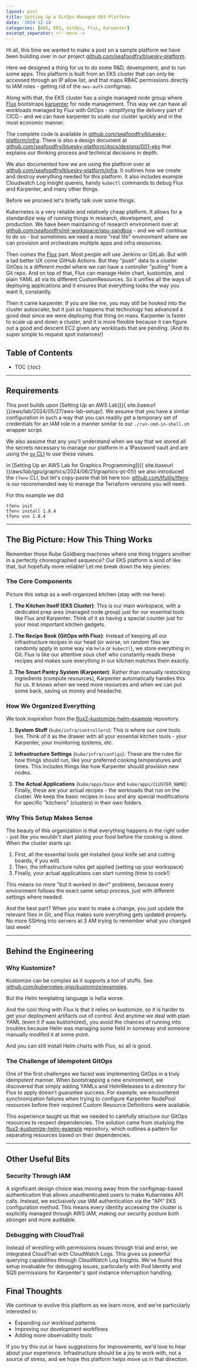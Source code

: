 ```yaml
---
layout: post
title: Setting Up a GitOps-Managed EKS Platform
date: '2024-12-14'
categories: [AWS, EKS, GitOps, Flux, Karpenter]
excerpt_separator: <!--more-->
---
```


Hi all, this time we wanted to make a post on a sample platform we have been building over in our project
[github.com/seafoodfry/bluesky-platform](https://github.com/seafoodfry/bluesky-platform).

Here we designed a thing for us to do some R&D, development, and to run some apps.
This platform is built from an EKS cluster that can only be accessed through an IP allow list,
and that maps RBAC permissions directly to IAM roles - getting rid of the `aws-auth` configmap.

Along with that, the EKS cluster has a single managed node group where [Flux](https://fluxcd.io/)
bootstraps [karpenter](https://karpenter.sh/) for node management.
This way we can have all workloads managed by Flux with GitOps - simplifying the delivery part of CICD -
and we can have karpenter to scale our cluster quickly and in the most economic manner. 

The complete code is available in
[github.com/seafoodfry/bluesky-platform/infra](https://github.com/seafoodfry/bluesky-platform/tree/main/infra).
There is also a design document at
[github.com/seafoodfry/bluesky-platform/docs/designs/001-eks](https://github.com/seafoodfry/bluesky-platform/tree/main/docs/designs/001-eks)
that explains our thinking process and technical decisions in depth.

We also documented how we are using the platform over at
[github.com/seafoodfry/bluesky-platform/infra](https://github.com/seafoodfry/bluesky-platform/tree/main/infra).
It outlines how we create and destroy everything needed for this platform.
It also includes example Cloudwatch Log Insight quereis, handy `kubectl` commands to debug Flux and Karpenter, and many other things.

<!--more-->

Before we proceed let's briefly talk over some things.

Kubernetes is a very reliable and relatively cheap platform.
It allows for a standardize way of running things in research, development, and production.
We have been maintaining of research environment over at
[github.com/seafoodfry/ml-workspace/gpu-sandbox](https://github.com/seafoodfry/ml-workspace/tree/main/gpu-sandbox) - and we will continue to do so - but sometimes we need a more "real life" environment
where we can provision and orchestrate multiple apps and infra resources.

Then comes the [Flux](https://fluxcd.io/) part.
Most people will use Jenkins or GitLab.
But with a tad better UX come GitHub Actions.
But they "push" data to a cluster.
GitOps is a different model where we can have a controller "pulling" from a Git repo.
And on top of that, Flux can manage Helm chart, kustomize, and plain YAML all via its different CustomResources.
So it unifies all the ways of deploying applications and it ensures that everything looks the way you want it, constantly.

Then it came karpenter.
If you are like me, you may still be hooked into the cluster autoscaler, but it just so happens that technology has advanced a good deal since we were deploying that thing on mass.
Karpenter is faster to scale up and down a cluster, and it is more flexible because it can figure out a good and descent EC2 given any workloads that are pending. (And its super simple to request spot instances!)


## Table of Contents
* TOC
{:toc}


---

## Requirements

This post builds upon
[Setting Up an AWS Lab]({{ site.baseurl }}/aws/lab/2024/05/27/aws-lab-setup/).
We assume that you have a similar configuration in such a way that you can readily get a temporary set of credentials for an IAM role in a manner similar to our `./run-cmd-in-shell.sh` wrapper script.

We also assume that any you'll understand when we say that we stored all the secrets necessary to manage our platform in a 1Password vault and are using the
[`op` CLI](https://developer.1password.com/docs/cli/get-started/)
to use these values.

In
[Setting Up an AWS Lab for Graphics Programming]({{ site.baseurl }}/aws/lab/gpu/graphics/2024/06/21/graphics-pt-01/)
we also introduced the `tfenv` CLI, but let's copy-paste that bit here too:
[github.com/tfutils/tfenv](https://github.com/tfutils/tfenv)
is our recommended way to manage the Terraform versions you will need.

For this example we did
```
tfenv init
tfenv install 1.8.4
tfenv use 1.8.4
```

---

## The Big Picture: How This Thing Works

Remember those Rube Goldberg machines where one thing triggers another in a perfectly choreographed sequence? Our EKS platform is kind of like that, but hopefully more reliable! Let me break down the key pieces:

### The Core Components

Picture this setup as a well-organized kitchen (stay with me here):

1. **The Kitchen Itself (EKS Cluster)**: This is our main workspace, with a dedicated prep area (managed node group) just for our essential tools like Flux and Karpenter. Think of it as having a special counter just for your most important kitchen gadgets.

2. **The Recipe Book (GitOps with Flux)**: Instead of keeping all our infrastructure recipes in our head (or worse, on random files we randomly apply in some way via `helm` or `kubectl`), we store everything in Git.
Flux is like our attentive sous chef who constantly reads these recipes and makes sure everything in our kitchen matches them exactly.

3. **The Smart Pantry System (Karpenter)**: Rather than manually restocking ingredients (compute resources), Karpenter automatically handles this for us. It knows when we need more resources and when we can put some back, saving us money and headache.


### How We Organized Everything

We took inspiration from the [flux2-kustomize-helm-example](https://github.com/fluxcd/flux2-kustomize-helm-example) repository.

1. **System Stuff** (`kube/infra/controllers`): This is where our core tools live. Think of it as the drawer with all your essential kitchen tools - your Karpenter, your monitoring systems, etc.

2. **Infrastructure Settings** (`kube/infra/configs`): These are the rules for how things should run, like your preferred cooking temperatures and times. This includes things like how Karpenter should provision new nodes.

3. **The Actual Applications** (`kube/apps/base` and `kube/apps/CLUSTER_NAME`): Finally, these are your actual recipes - the workloads that run on the cluster. We keep the basic recipes in `base` and any special modifications for specific "kitchens" (clusters) in their own folders.

### Why This Setup Makes Sense

The beauty of this organization is that everything happens in the right order - just like you wouldn't start plating your food before the cooking is done. When the cluster starts up:

1. First, all the essential tools get installed (your knife set and cutting boards, if you will)
2. Then, the infrastructure rules get applied (setting up your workspace)
3. Finally, your actual applications can start running (time to cook!)

This means no more "but it worked in dev!" problems, because every environment follows the exact same setup process, just with different settings where needed.

And the best part? When you want to make a change, you just update the relevant files in Git, and Flux makes sure everything gets updated properly. No more SSHing into servers at 3 AM trying to remember what you changed last week!



---

## Behind the Engineering

### Why Kustomize?

Kustomize can be complex as it supports a ton of stuffs.
See
[github.com/kubernetes-sigs/kustomize/examples](https://github.com/kubernetes-sigs/kustomize/tree/master/examples).

But the Helm templating language is hella worse.

And the cool thing with Flux is that it relies on kustomize, so it is harder to get your
deployment artifacts out of control.
And anytime we deal with plain YAML (even it if was kustomized), you avoid the chances of running into
troubles because Helm was managing some field in someway and someone manually modifed it at some point.

And you can still install Helm charts with Flux, so all is good.

### The Challenge of Idempotent GitOps

One of the first challenges we faced was implementing GitOps in a truly idempotent manner. When bootstrapping a new environment, we discovered that simply adding YAMLs and HelmReleases to a directory for Flux to apply doesn't guarantee success. For example, we encountered synchronization failures when trying to configure Karpenter NodePool resources before their required Custom Resource Definitions were available. 

This experience taught us that we needed to carefully structure our GitOps resources to respect dependencies. The solution came from studying the [flux2-kustomize-helm-example](https://github.com/fluxcd/flux2-kustomize-helm-example) repository, which outlines a pattern for separating resources based on their dependencies.



---

## Other Useful Bits

### Security Through IAM

A significant design choice was moving away from the configmap-based authentication that allows unauthenticated users to make Kubernetes API calls. Instead, we exclusively use IAM authentication via the "API" EKS configuration method.
This means every identity accessing the cluster is explicitly managed through AWS IAM, making our security posture both stronger and more auditable.

### Debugging with CloudTrail

Instead of wrestling with permissions issues through trial and error, we integrated CloudTrail with CloudWatch Logs. This gives us powerful querying capabilities through CloudWatch Log Insights. We've found this setup invaluable for debugging issues, particularly with Pod Identity and SQS permissions for Karpenter's spot instance interruption handling.


## Final Thoughts

We continue to evolve this platform as we learn more, and we're particularly interested in:
- Expanding our workload patterns
- Improving our development workflows
- Adding more observability tools

If you try this out or have suggestions for improvements, we'd love to hear about your experience. Infrastructure should be a joy to work with, not a source of stress, and we hope this platform helps move us in that direction.
